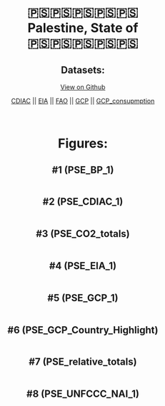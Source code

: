 
<center>
<h1 align="center">
🇵🇸🇵🇸🇵🇸🇵🇸🇵🇸
<br>
Palestine, State of
<br>
🇵🇸🇵🇸🇵🇸🇵🇸🇵🇸
</h1>
<h2>Datasets:</h2>
<p><a href="https://github.com/dquintani/GreenhouseData/tree/master/country_data/PSE_Palestine, State of/data">View on Github</a>
<br></p><p><a href="data/PSE_CDIAC.csv">CDIAC</a> || <a href="data/PSE_EIA.csv">EIA</a> || <a href="data/PSE_FAO.csv">FAO</a> || <a href="data/PSE_GCP.csv">GCP</a> || <a href="data/PSE_GCP_consupmption.csv">GCP_consupmption</a></p><p><br></p>
<h1>Figures:</h1><h2>#1 (PSE_BP_1)</h2>
<p><img alt="" src="figures/PSE_BP_1.png" /></p><h2>#2 (PSE_CDIAC_1)</h2>
<p><img alt="" src="figures/PSE_CDIAC_1.png" /></p><h2>#3 (PSE_CO2_totals)</h2>
<p><img alt="" src="figures/PSE_CO2_totals.png" /></p><h2>#4 (PSE_EIA_1)</h2>
<p><img alt="" src="figures/PSE_EIA_1.png" /></p><h2>#5 (PSE_GCP_1)</h2>
<p><img alt="" src="figures/PSE_GCP_1.png" /></p><h2>#6 (PSE_GCP_Country_Highlight)</h2>
<p><img alt="" src="figures/PSE_GCP_Country_Highlight.png" /></p><h2>#7 (PSE_relative_totals)</h2>
<p><img alt="" src="figures/PSE_relative_totals.png" /></p><h2>#8 (PSE_UNFCCC_NAI_1)</h2>
<p><img alt="" src="figures/PSE_UNFCCC_NAI_1.png" /></p>